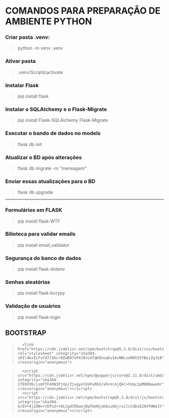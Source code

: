 # COMANDOS PARA PREPARAÇÃO DE AMBIENTE PYTHON

### Criar pasta .venv:
> python -m venv .venv

### Ativar pasta
> .venv\Scripts\activate

### Instalar Flask
> pip install flask

### Instalar o SQLAlchemy e o Flask-Migrate
> pip install Flask-SQLAlchemy Flask-Migrate

### Executar o bando de dados no models
> flask db init

### Atualizar o BD após alterações
> flask db migrate -m "mensagem"

### Enviar essas atualizações para o BD
> flask db upgrade

***

### Formulários em FLASK
> pip install flask-WTF

### Bilioteca para validar emails
> pip install email_validator

### Segurança do banco de dados
> pip install flask-dotenv

### Senhas aleatórias
> pip install flask-bcrypy

### Validação de usuários
> pip install flask-login

## BOOTSTRAP

>       <link href="https://cdn.jsdelivr.net/npm/bootstrap@5.3.8/dist/css/bootstrap.min.css" rel="stylesheet" integrity="sha384-sRIl4kxILFvY47J16cr9ZwB07vP4J8+LH7qKQnuqkuIAvNWLzeN8tE5YBujZqJLB" crossorigin="anonymous">

>       <script src="https://cdn.jsdelivr.net/npm/@popperjs/core@2.11.8/dist/umd/popper.min.js" integrity="sha384-I7E8VVD/ismYTF4hNIPjVp/Zjvgyol6VFvRkX/vR+Vc4jQkC+hVqc2pM8ODewa9r" crossorigin="anonymous"></script>
>       <script src="https://cdn.jsdelivr.net/npm/bootstrap@5.3.8/dist/js/bootstrap.min.js" integrity="sha384-G/EV+4j2dNv+tEPo3++6LCgdCROaejBqfUeNjuKAiuXbjrxilcCdDz6ZAVfHWe1Y" crossorigin="anonymous"></script>
